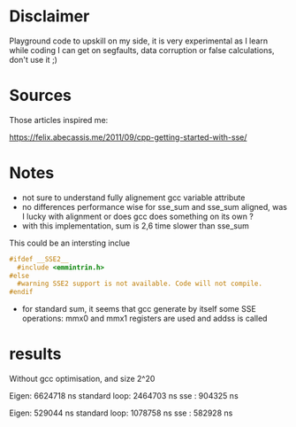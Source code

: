 # Disclaimer

Playground code to upskill on my side, it is very experimental
as I learn while coding I can get on segfaults, data corruption
or false calculations, don't use it ;)

# Sources

Those articles inspired me:

https://felix.abecassis.me/2011/09/cpp-getting-started-with-sse/



# Notes

* not sure to understand fully alignement gcc variable attribute
* no differences performance wise for sse_sum and sse_sum aligned, was I lucky with alignment 
or does gcc does something on its own ?
* with this implementation, sum is 2,6 time slower than sse_sum

This could be an intersting inclue

```cpp
#ifdef __SSE2__
  #include <emmintrin.h>
#else
  #warning SSE2 support is not available. Code will not compile.
#endif
```

* for standard sum, it seems that gcc generate by itself some SSE operations:
mmx0 and mmx1 registers are used
and addss is called

# results

Without gcc optimisation, and size 2^20

Eigen:         6624718 ns
standard loop: 2464703 ns
sse          :  904325 ns

Eigen:          529044 ns
standard loop: 1078758 ns
sse          :  582928 ns